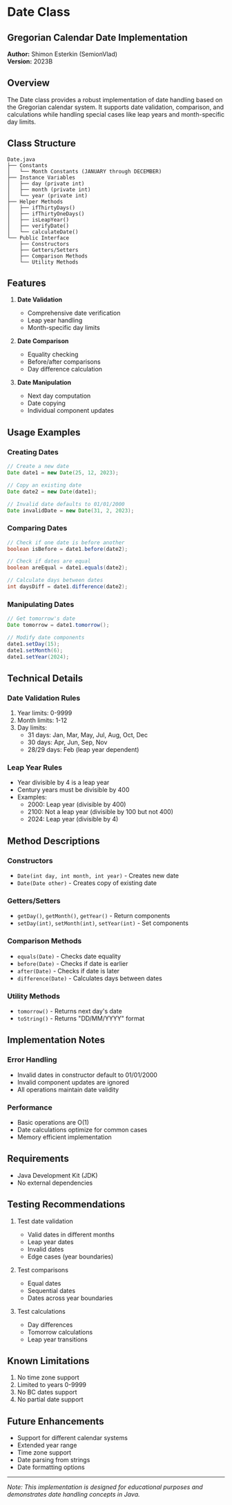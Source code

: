 # Date Class
## Gregorian Calendar Date Implementation

**Author:** Shimon Esterkin (SemionVlad)  
**Version:** 2023B

## Overview
The Date class provides a robust implementation of date handling based on the Gregorian calendar system. It supports date validation, comparison, and calculations while handling special cases like leap years and month-specific day limits.

## Class Structure
```
Date.java
├── Constants
│   └── Month Constants (JANUARY through DECEMBER)
├── Instance Variables
│   ├── day (private int)
│   ├── month (private int)
│   └── year (private int)
├── Helper Methods
│   ├── ifThirtyDays()
│   ├── ifThirtyOneDays()
│   ├── isLeapYear()
│   ├── verifyDate()
│   └── calculateDate()
└── Public Interface
    ├── Constructors
    ├── Getters/Setters
    ├── Comparison Methods
    └── Utility Methods
```

## Features
1. **Date Validation**
   - Comprehensive date verification
   - Leap year handling
   - Month-specific day limits

2. **Date Comparison**
   - Equality checking
   - Before/after comparisons
   - Day difference calculation

3. **Date Manipulation**
   - Next day computation
   - Date copying
   - Individual component updates

## Usage Examples

### Creating Dates
```java
// Create a new date
Date date1 = new Date(25, 12, 2023);

// Copy an existing date
Date date2 = new Date(date1);

// Invalid date defaults to 01/01/2000
Date invalidDate = new Date(31, 2, 2023);
```

### Comparing Dates
```java
// Check if one date is before another
boolean isBefore = date1.before(date2);

// Check if dates are equal
boolean areEqual = date1.equals(date2);

// Calculate days between dates
int daysDiff = date1.difference(date2);
```

### Manipulating Dates
```java
// Get tomorrow's date
Date tomorrow = date1.tomorrow();

// Modify date components
date1.setDay(15);
date1.setMonth(6);
date1.setYear(2024);
```

## Technical Details

### Date Validation Rules
1. Year limits: 0-9999
2. Month limits: 1-12
3. Day limits:
   - 31 days: Jan, Mar, May, Jul, Aug, Oct, Dec
   - 30 days: Apr, Jun, Sep, Nov
   - 28/29 days: Feb (leap year dependent)

### Leap Year Rules
- Year divisible by 4 is a leap year
- Century years must be divisible by 400
- Examples:
  - 2000: Leap year (divisible by 400)
  - 2100: Not a leap year (divisible by 100 but not 400)
  - 2024: Leap year (divisible by 4)

## Method Descriptions

### Constructors
- `Date(int day, int month, int year)` - Creates new date
- `Date(Date other)` - Creates copy of existing date

### Getters/Setters
- `getDay()`, `getMonth()`, `getYear()` - Return components
- `setDay(int)`, `setMonth(int)`, `setYear(int)` - Set components

### Comparison Methods
- `equals(Date)` - Checks date equality
- `before(Date)` - Checks if date is earlier
- `after(Date)` - Checks if date is later
- `difference(Date)` - Calculates days between dates

### Utility Methods
- `tomorrow()` - Returns next day's date
- `toString()` - Returns "DD/MM/YYYY" format

## Implementation Notes

### Error Handling
- Invalid dates in constructor default to 01/01/2000
- Invalid component updates are ignored
- All operations maintain date validity

### Performance
- Basic operations are O(1)
- Date calculations optimize for common cases
- Memory efficient implementation

## Requirements
- Java Development Kit (JDK)
- No external dependencies

## Testing Recommendations
1. Test date validation
   - Valid dates in different months
   - Leap year dates
   - Invalid dates
   - Edge cases (year boundaries)

2. Test comparisons
   - Equal dates
   - Sequential dates
   - Dates across year boundaries

3. Test calculations
   - Day differences
   - Tomorrow calculations
   - Leap year transitions

## Known Limitations
1. No time zone support
2. Limited to years 0-9999
3. No BC dates support
4. No partial date support

## Future Enhancements
- Support for different calendar systems
- Extended year range
- Time zone support
- Date parsing from strings
- Date formatting options

---
*Note: This implementation is designed for educational purposes and demonstrates date handling concepts in Java.*
